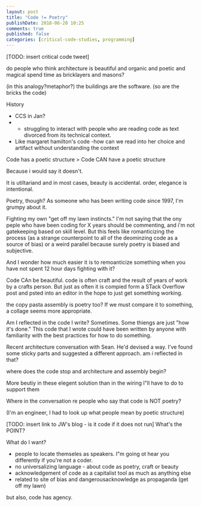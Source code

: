 ```yaml
---
layout: post
title: "Code != Poetry"
publishDate: 2018-06-20 10:25
comments: true
published: false
categories: [critical-code-studies, programming]
---
```


[TODO: insert critical code tweet]

do people who think architecture is beautiful and organic and poetic and magical spend time as bricklayers and masons?

(in this analogy?metaphor?) the buildings are the software. (so are the bricks the code)

History
- CCS in Jan?
- - struggling to interact with people who are reading code as text divorced from its technical context.  
- Like margaret hamilton's code -how can we read into her choice and artifact without understanding the context

Code has a poetic structure > Code CAN have a poetic structure

Because i would say it doesn't.

It is utiltariand and in most cases, beauty is accidental.
order, elegance is intentional.  

Poetry, though?
As someone who has been writing code since 1997, I'm grumpy about it.  

Fighting my own "get off my lawn instincts."  I'm not saying that the ony peple who have been coding for X years should be commenting, and i'm not gatekeeping based on skill level.  But this feels like romanticizing the process (as a strange counterpoint to all of the deominzing code as a source of bias)
or a weird parallel because surely poetry is biased and subjective.

And I wonder how much easier it is to remoanticize something when you have not spent 12 hour days fighting with it?  

Code CAn be beautiful.  code is often craft and the result of years of work by a crafts person.  But just as often it is compied form a STack Overflow post and psted into an editor in the hope to just get something working.  

the copy pasta assembly is poetry too?  If we must compare it to something, a collage seems more appropriate.

Am I reflected in the code I write?  Sometimes.  Some thiengs are just "how it's done."  This code that I wrote could have been written by anyone with familiarity with the best practices for how to do something.

Recent architecture conversation with Sean.  He'd devised a way.  I've found some sticky parts and suggested a different approach.  am _i_ reflected in that?

where does the code stop and architecture and assembly begin?

More beutiy in these elegent solution than in the wiring I"ll have to do to support them


Where in the conversation re people who say that code is NOT poetry?

(I'm an engineer, I had to look up what people mean by poetic structure)

[TODO: insert link to JW's blog - is it code if it does not run]
What's the POINT?


What do I want?  
- people to locate themseles as speakers.  I"m going ot hear you differently if you're not a coder.
- no universalizing language - about code as poetry, craft or beauty
- acknowledgement of code as a capitalist tool as much as anything else
- related to site of bias and dangerousacknowledge as propaganda (get off my lawn)

but also, code has agency. 
